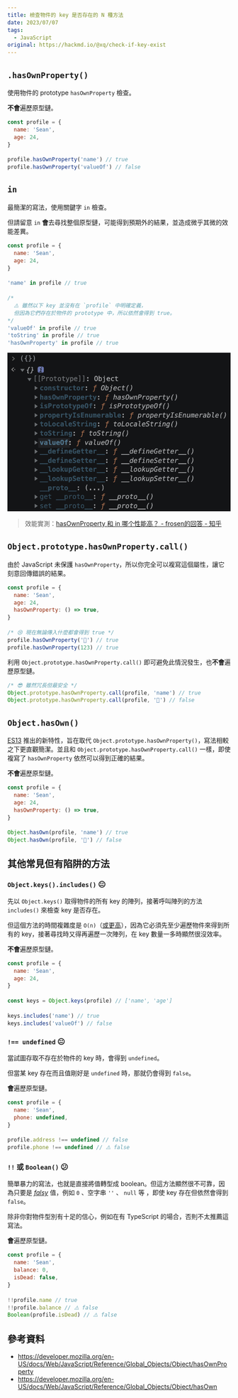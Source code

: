 ```yaml
---
title: 檢查物件的 key 是否存在的 N 種方法
date: 2023/07/07
tags:
  - JavaScript
original: https://hackmd.io/@xq/check-if-key-exist
---
```


## `.hasOwnProperty()`

使用物件的 prototype `hasOwnProperty` 檢查。

**不會**遍歷原型鏈。

```javascript
const profile = {
  name: 'Sean',
  age: 24,
}

profile.hasOwnProperty('name') // true
profile.hasOwnProperty('valueOf') // false
```

## `in`

最簡潔的寫法，使用關鍵字 `in` 檢查。

但請留意 `in` **會**去尋找整個原型鏈，可能得到預期外的結果，並造成微乎其微的效能差異。

```javascript
const profile = {
  name: 'Sean',
  age: 24,
}

'name' in profile // true

/*
  ⚠️ 雖然以下 key 並沒有在 `profile` 中明確定義，
  但因為它們存在於物件的 prototype 中，所以依然會得到 true。
*/
'valueOf' in profile // true
'toString' in profile // true
'hasOwnProperty' in profile // true
```

![](../../assets/img/post/check-if-key-exists/valueOf.png)

> 效能實測：[hasOwnProperty 和 in 哪个性能高？ - frosen的回答 - 知乎](https://www.zhihu.com/question/301305485/answer/1644702242)



## `Object.prototype.hasOwnProperty.call()`

由於 JavaScript 未保護 `hasOwnProperty`，所以你完全可以複寫這個屬性，讓它刻意回傳錯誤的結果。

```javascript
const profile = {
  name: 'Sean',
  age: 24,
  hasOwnProperty: () => true,
}

/* 😢 現在無論傳入什麼都會得到 true */
profile.hasOwnProperty('🍺') // true
profile.hasOwnProperty(123) // true
```

利用 `Object.prototype.hasOwnProperty.call()` 即可避免此情況發生，也**不會**遍歷原型鏈。


```javascript
/* 😎 雖然冗長但最安全 */
Object.prototype.hasOwnProperty.call(profile, 'name') // true
Object.prototype.hasOwnProperty.call(profile, '🍺') // false
```


## `Object.hasOwn()`

[ES13](https://caniuse.com/mdn-javascript_builtins_object_hasown) 推出的新特性，旨在取代 `Object.prototype.hasOwnProperty()`，寫法相較之下更直觀簡潔。並且和 `Object.prototype.hasOwnProperty.call()` 一樣，即使複寫了 `hasOwnProperty` 依然可以得到正確的結果。

**不會**遍歷原型鏈。

```javascript
const profile = {
  name: 'Sean',
  age: 24,
  hasOwnProperty: () => true,
}

Object.hasOwn(profile, 'name') // true
Object.hasOwn(profile, '🍺') // false
```

## 其他常見但有陷阱的方法

### `Object.keys().includes()` 😐

先以 `Object.keys()` 取得物件的所有 key 的陣列，接著呼叫陣列的方法 `includes()` 來檢查 key 是否存在。

但這個方法的時間複雜度是 `O(n)`（[或更高](https://stackoverflow.com/a/64912755/12970551)），因為它必須先至少遍歷物件來得到所有的 key，接著尋找時又得再遍歷一次陣列，在 key 數量一多時顯然很沒效率。

**不會**遍歷原型鏈。

```javascript
const profile = {
  name: 'Sean',
  age: 24,
}

const keys = Object.keys(profile) // ['name', 'age']

keys.includes('name') // true
keys.includes('valueOf') // false
```


### `!== undefined` 😐

當試圖存取不存在於物件的 key 時，會得到 `undefined`。

但當某 key 存在而且值剛好是  `undefined` 時，那就仍會得到 `false`。

**會**遍歷原型鏈。

```javascript
const profile = {
  name: 'Sean',
  phone: undefined,
}

profile.address !== undefined // false
profile.phone !== undefined // ⚠️ false
```


### `!!` 或 `Boolean()` 😕

簡單暴力的寫法，也就是直接將值轉型成 boolean。但這方法顯然很不可靠，因為只要是 [*falsy*](https://developer.mozilla.org/zh-CN/docs/Glossary/Falsy) 值，例如 `0` 、空字串 `''` 、 `null` 等 ，即使 key 存在但依然會得到 `false`。

除非你對物件型別有十足的信心，例如在有 TypeScript 的場合，否則不太推薦這寫法。

**會**遍歷原型鏈。

```javascript
const profile = {
  name: 'Sean',
  balance: 0,
  isDead: false,
}

!!profile.name // true
!!profile.balance // ⚠️ false
Boolean(profile.isDead) // ⚠️ false
```

## 參考資料

- https://developer.mozilla.org/en-US/docs/Web/JavaScript/Reference/Global_Objects/Object/hasOwnProperty
- https://developer.mozilla.org/en-US/docs/Web/JavaScript/Reference/Global_Objects/Object/hasOwn
